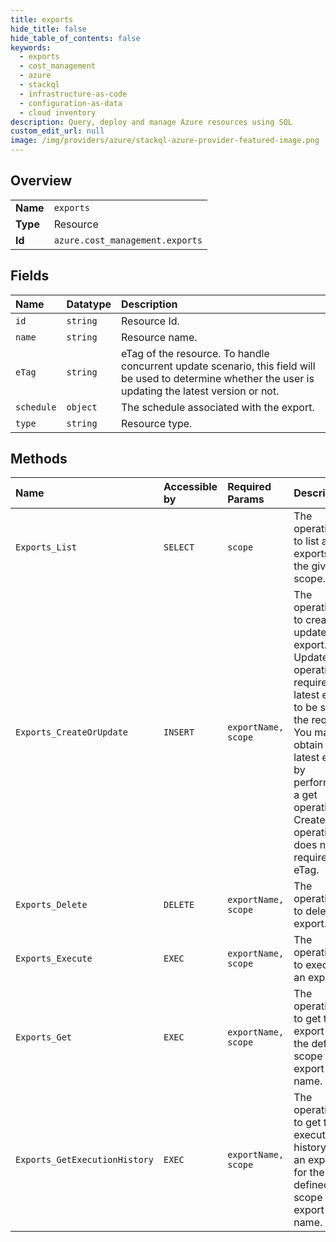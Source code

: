 ```yaml
---
title: exports
hide_title: false
hide_table_of_contents: false
keywords:
  - exports
  - cost_management
  - azure    
  - stackql
  - infrastructure-as-code
  - configuration-as-data
  - cloud inventory
description: Query, deploy and manage Azure resources using SQL
custom_edit_url: null
image: /img/providers/azure/stackql-azure-provider-featured-image.png
---
```

  
    

## Overview
<table><tbody>
<tr><td><b>Name</b></td><td><code>exports</code></td></tr>
<tr><td><b>Type</b></td><td>Resource</td></tr>
<tr><td><b>Id</b></td><td><code>azure.cost_management.exports</code></td></tr>
</tbody></table>

## Fields
| Name | Datatype | Description |
|:-----|:---------|:------------|
| `id` | `string` | Resource Id. |
| `name` | `string` | Resource name. |
| `eTag` | `string` | eTag of the resource. To handle concurrent update scenario, this field will be used to determine whether the user is updating the latest version or not. |
| `schedule` | `object` | The schedule associated with the export. |
| `type` | `string` | Resource type. |
## Methods
| Name | Accessible by | Required Params | Description |
|:-----|:--------------|:----------------|:------------|
| `Exports_List` | `SELECT` | `scope` | The operation to list all exports at the given scope. |
| `Exports_CreateOrUpdate` | `INSERT` | `exportName, scope` | The operation to create or update a export. Update operation requires latest eTag to be set in the request. You may obtain the latest eTag by performing a get operation. Create operation does not require eTag. |
| `Exports_Delete` | `DELETE` | `exportName, scope` | The operation to delete a export. |
| `Exports_Execute` | `EXEC` | `exportName, scope` | The operation to execute an export. |
| `Exports_Get` | `EXEC` | `exportName, scope` | The operation to get the export for the defined scope by export name. |
| `Exports_GetExecutionHistory` | `EXEC` | `exportName, scope` | The operation to get the execution history of an export for the defined scope and export name. |
